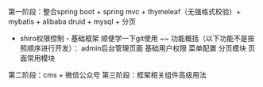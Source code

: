 第一阶段：整合spring boot + spring mvc + thymeleaf（无强格式校验）+ mybatis + alibaba druid + mysql + 分页
+ shiro权限控制  - 基础框架
顺便学一下git使用 ~~
功能概括（以下功能不是按照顺序进行开发）：
admin后台管理页面
基础用户权限
菜单配置
分页模块
页面常用模块

第二阶段：cms + 微信公众号
第三阶段：框架相关组件高级用法

